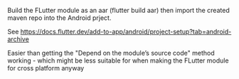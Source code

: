 Build the FLutter module as an aar (flutter build aar)
then import the created maven repo into the Android prject.

See https://docs.flutter.dev/add-to-app/android/project-setup?tab=android-archive   

Easier than getting the "Depend on the module’s source code" method working - which might be less suitable for when making the FLutter module for cross platform anyway
